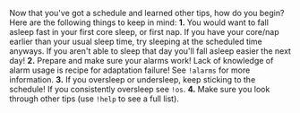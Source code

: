 Now that you've got a schedule and learned other tips, how do you begin? Here are the following things to keep in mind:
**1.** You would want to fall asleep fast in your first core sleep, or first nap. If you have your core/nap earlier than your usual sleep time, try sleeping at the scheduled time anyways. If you aren't able to sleep that day you'll fall asleep easier the next day!
**2.** Prepare and make sure your alarms work! Lack of knowledge of alarm usage is recipe for adaptation failure! See `!alarms` for more information.
**3.** If you oversleep or undersleep, keep sticking to the schedule! If you consistently oversleep see `!os`.
**4.** Make sure you look through other tips (use `!help` to see a full list).
